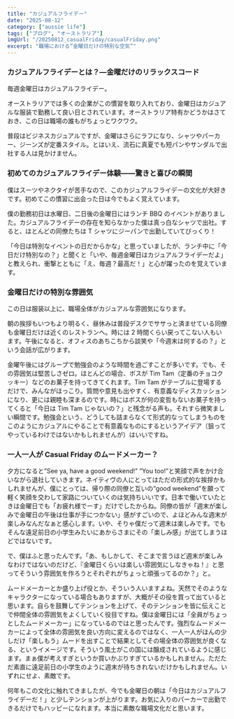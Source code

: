 ```yaml
---
title: "カジュアルフライデー"
date: "2025-08-12"
category: ["aussie life"]
tags: ["ブログ", "オーストラリア"]
imgUrl: "/20250812_casualFriday/casualFriday.png"
excerpt: "職場における“金曜日だけの特別な空気”"
---
```


### カジュアルフライデーとは？—金曜だけのリラックスコード

毎週金曜日はカジュアルフライデー。

オーストラリアでは多くの企業がこの慣習を取り入れており、金曜日はカジュアルな服装で勤務して良い日とされています。オーストラリア特有かどうかはさておき、この日は職場の誰もがちょっとワクワク。

普段はビジネスカジュアルですが、金曜はさらにラフになり、シャツやパーカー、ジーンズが定番スタイル。とはいえ、流石に真夏でも短パンやサンダルで出社する人は見かけません。

### 初めてのカジュアルフライデー体験——驚きと喜びの瞬間

僕はスーツやネクタイが苦手なので、このカジュアルフライデーの文化が大好きです。初めてこの慣習に出会った日は今でもよく覚えています。

僕の勤務初日は水曜日、二日後の金曜日にはランチ BBQ のイベントがありました。カジュアルフライデーの存在を知らなかった僕は真っ白なシャツで出社。すると、ほとんどの同僚たちは T シャツにジーパンで出勤していてびっくり！

「今日は特別なイベントの日だからかな」と思っていましたが、ランチ中に「今日だけ特別なの？」と聞くと「いや、毎週金曜日はカジュアルフライデーだよ」と教えられ、衝撃とともに「え、毎週？最高だ！」と心が躍ったのを覚えています。

### 金曜日だけの特別な雰囲気

この日は服装以上に、職場全体がカジュアルな雰囲気になります。

朝の挨拶もいつもより明るく、昼休みは普段デスクでササっと済ませている同僚も金曜日だけは近くのレストランへ。時には 2 時間くらい戻ってこない人もいます。午後になると、オフィスのあちこちから談笑や「今週末は何するの？」という会話が広がります。

金曜午後にはグループで勉強会のような時間を過ごすことが多いです。でも、その雰囲気は堅苦しさゼロ。ほとんどの場合、ボスが Tim Tam（定番のチョコクッキー）などのお菓子を持ってきてくれます。Tim Tam がテーブルに登場するだけで、みんながほっこり。質問や意見も出やすく、有意義なディスカッションになり、更には親睦も深まるのです。時にはボスが何の変哲もないお菓子を持ってくると「今日は Tim Tam じゃないの？」と残念がる声も。それすら微笑ましい瞬間です。勉強会という、どうしても詰まらなくて形式的なってしまうものをこのようにカジュアルにやることで有意義なものにするというアイデア（狙ってやっているわけではないかもしれませんが）はいいですね。

### 一人一人が Casual Friday のムードメーカー？

夕方になると”See ya, have a good weekend!” ”You too!”と笑顔で声をかけ合いながら退社していきます。ネイティヴの人にとってはただの形式的な挨拶かもしれませんが、僕にとっては、帰り際の同僚と互いの”good weekend”を願って軽く笑顔を交わして家路についていくのは気持ちいいです。日本で働いていたときは金曜日でも「お疲れ様でーす」だけでしたからね。同僚の皆が「週末が楽しみで金曜日の午後は仕事が手につかない」感がすごいので、よほどみんな週末が楽しみなんだなぁと感心します。いや、そりゃ僕だって週末は楽しみです。でもそんな遠足前日の小学生みたいにあからさまにその「楽しみ感」が出てしまうほどではないです。

で、僕はふと思ったんです。「あ、もしかして、そこまで言うほど週末が楽しみなわけではないのだけど、『金曜日くらいは楽しい雰囲気にしなきゃね！』と思ってそういう雰囲気を作ろうとそれぞれがちょっと頑張ってるのか？」と。

ムードメーカーとか盛り上げ役とか、そういう人いますよね。天然でそのようなキャラクターになっている場合もありますが、大概がその役を買って出ていると思います。自らを鼓舞してテンションを上げて、そのテンションを皆に伝えことで仲間全体の雰囲気をよくしていく役目ですね。僕は金曜日には「全員がちょっとしたムードメーカー」になっているのではと思ったんです。強烈なムードメーカーによって全体の雰囲気を良い方向に変えるのではなく、一人一人がほんの少しだけ「楽しもう」ムードを出すことで結果としてその場全体の雰囲気が良くなる、というイメージです。そういう風土がこの国には醸成されているように感じます。まぁ僕が考えすぎというか買いかぶりすぎているかもしれません。ただただ素直に遠足前日の小学生のように週末が待ちきれないだけかもしれません。いずれにせよ、素敵です。

何年もこの文化に触れてきましたが、今でも金曜日の朝は「今日はカジュアルフライデーだ！」と少しテンションが上がります。お気に入りのパーカーで出勤できるだけでもハッピーになれます。本当に素敵な職場文化だと思います。

